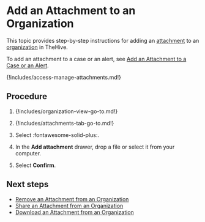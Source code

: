 # Add an Attachment to an Organization

This topic provides step-by-step instructions for adding an [attachment](../../../analyst-corner/cases/attachments/about-attachments.md) to an [organization](../../../../administration/organizations/about-organizations.md) in TheHive.

To add an attachment to a case or an alert, see [Add an Attachment to a Case or an Alert](../../../analyst-corner/cases/attachments/add-an-attachment-case-alert.md).

{!includes/access-manage-attachments.md!}

<h2>Procedure</h2>

1. {!includes/organization-view-go-to.md!}

2. {!includes/attachments-tab-go-to.md!}

3. Select :fontawesome-solid-plus:.

4. In the **Add attachment** drawer, drop a file or select it from your computer.

5. Select **Confirm**.

<h2>Next steps</h2>

* [Remove an Attachment from an Organization](remove-an-attachment-organization.md)
* [Share an Attachment from an Organization](share-an-attachment-organization.md)
* [Download an Attachment from an Organization](download-an-attachment-organization.md)